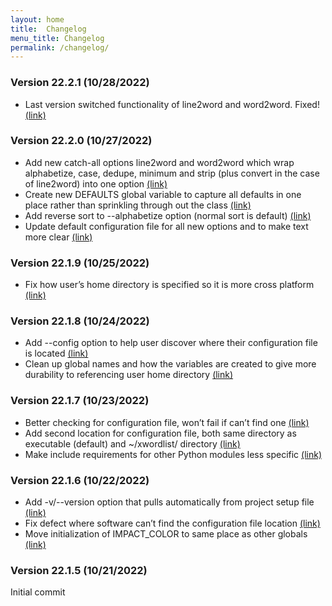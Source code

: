 ```yaml
---
layout: home
title:  Changelog
menu_title: Changelog
permalink: /changelog/
---
```


### Version 22.2.1 (10/28/2022)
* Last version switched functionality of line2word and word2word. Fixed! [(link)](https://github.com/aanker/xwordlist/commit/297b196f8d588cdd30cbd4c3fc2bef20ae51b3f5)

### Version 22.2.0 (10/27/2022)
* Add new catch-all options line2word and word2word which wrap alphabetize, case, dedupe, minimum and strip (plus convert in the case of line2word) into one option [(link)](https://github.com/aanker/xwordlist/commit/cbe5fd06dbc4d2a7ccb7d6b389ca5e8ca4772f4b)
* Create new DEFAULTS global variable to capture all defaults in one place rather than sprinkling through out the class [(link)](https://github.com/aanker/xwordlist/commit/0f495726e6103a96fd8a6018a82eb72856167b94)
* Add reverse sort to --alphabetize option (normal sort is default) [(link)](https://github.com/aanker/xwordlist/commit/cbe1d80bc940a5af60e4701bc64734f4d6509f20)
* Update default configuration file for all new options and to make text more clear [(link)](https://github.com/aanker/xwordlist/commit/c75110d03dd1a0c929f5787e5976270fea92808d)

### Version 22.1.9 (10/25/2022)
* Fix how user’s home directory is specified so it is more cross platform [(link)](https://github.com/aanker/xwordlist/commit/0e0edd4d892ee53525e948ea85e4e38cb1c92ba8)

### Version 22.1.8 (10/24/2022)
* Add --config option to help user discover where their configuration file is located [(link)](https://github.com/aanker/xwordlist/commit/bdc0a3b10cbbc05871243951fc38d827a24960ed)
* Clean up global names and how the variables are created to give more durability to referencing user home directory [(link)](https://github.com/aanker/xwordlist/commit/f2e9194937df29d054ca9f20e6e288a580c36c3e)

### Version 22.1.7 (10/23/2022)

* Better checking for configuration file, won’t fail if can’t find one [(link)](https://github.com/aanker/xwordlist/commit/10f32284c8bb54b47e713ee84dfae003bd9ab6ea)
* Add second location for configuration file, both same directory as executable (default) and \~/xwordlist/ directory [(link)](https://github.com/aanker/xwordlist/commit/d0a07f11a4d979a87c8e5d513e1979f7c6672732)
* Make include requirements for other Python modules less specific [(link)](https://github.com/aanker/xwordlist/commit/1fd258eaff6d40df357fc145778c8d1e26a4b9dc)

### Version 22.1.6 (10/22/2022)

* Add -v/--version option that pulls automatically from project setup file [(link)](https://github.com/aanker/xwordlist/commit/fdefd21931bd54a398c8234585934741cc079f2d)
* Fix defect where software can’t find the configuration file location [(link)](https://github.com/aanker/xwordlist/commit/3b6b76ba8d2fdcefa76a0efd56fe920394ac7f90)
* Move initialization of IMPACT_COLOR to same place as other globals [(link)](https://github.com/aanker/xwordlist/commit/d2f9873d01bbb1d49448bd0f00e861c8106da4cd)

### Version 22.1.5 (10/21/2022)

Initial commit

